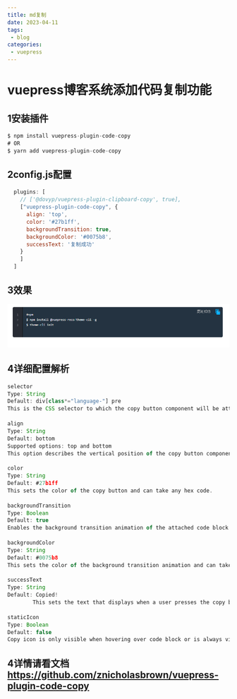 ```yaml
---
title: md复制
date: 2023-04-11
tags:
 - blog
categories:
 - vuepress
---
```


# vuepress博客系统添加代码复制功能

## 1安装插件
```js
$ npm install vuepress-plugin-code-copy
# OR
$ yarn add vuepress-plugin-code-copy
```

## 2config.js配置
```js
  plugins: [
    // ['@dovyp/vuepress-plugin-clipboard-copy', true],
    ["vuepress-plugin-code-copy", {
      align: 'top',
      color: '#27b1ff',
      backgroundTransition: true,
      backgroundColor: '#0075b8',
      successText: '复制成功'
    }
    ]
  ]
```

## 3效果
![avatar](../../.vuepress/public/imgs/other/addcopy.png)

## 4详细配置解析
```js
selector
Type: String
Default: div[class*="language-"] pre
This is the CSS selector to which the copy button component will be attached.

align
Type: String
Default: bottom
Supported options: top and bottom
This option describes the vertical position of the copy button component as well as the successText

color
Type: String
Default: #27b1ff
This sets the color of the copy button and can take any hex code.

backgroundTransition
Type: Boolean
Default: true
Enables the background transition animation of the attached code block when a user presses the copy button.

backgroundColor
Type: String
Default: #0075b8
This sets the color of the background transition animation and can take any hex code.

successText
Type: String
Default: Copied!
        This sets the text that displays when a user presses the copy button.

staticIcon
Type: Boolean
Default: false
Copy icon is only visible when hovering over code block or is always visible.
```
## 4详情请看文档<https://github.com/znicholasbrown/vuepress-plugin-code-copy>
